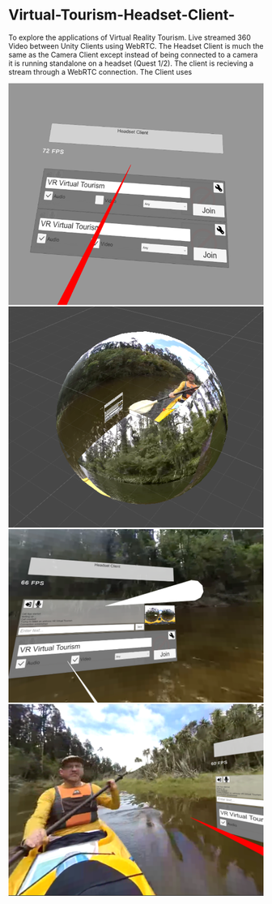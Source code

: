 # Virtual-Tourism-Headset-Client-
To explore the applications of Virtual Reality Tourism. Live streamed 360 Video between Unity Clients using WebRTC. The Headset Client is much the same as the Camera Client except instead of being connected to a camera it is running standalone on a headset (Quest 1/2). The client is recieving a stream through a WebRTC connection. The Client uses    

![Image 1](Capture.PNG)
![Image 1](Capture1.PNG)
![Image 1](Capture2.PNG)
![Image 1](Capture3.PNG)
